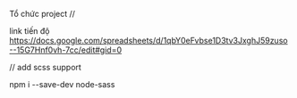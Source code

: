 Tổ chức project 
//

link tiến độ
https://docs.google.com/spreadsheets/d/1qbY0eFvbse1D3tv3JxghJ59zuso--15G7Hnf0vh-7cc/edit#gid=0

// add scss support 

npm i --save-dev node-sass




